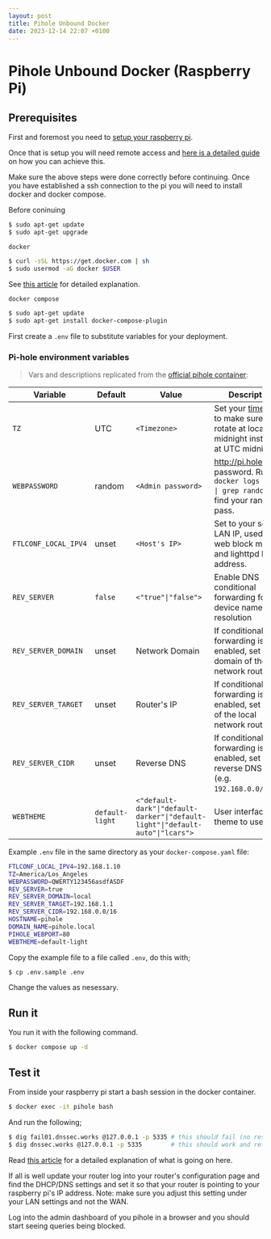 ```yaml
---
layout: post
title: Pihole Unbound Docker
date: 2023-12-14 22:07 +0100
---
```

# Pihole Unbound Docker (Raspberry Pi)

## Prerequisites

First and foremost you need to [setup your raspberry pi](https://projects.raspberrypi.org/en/projects/raspberry-pi-setting-up/2).

Once that is setup you will need remote access and [here is a detailed guide](https://www.raspberrypi.com/documentation/computers/remote-access.html)
on how you can achieve this.

Make sure the above steps were done correctly before continuing. Once you have
established a ssh connection to the pi you will need to install docker and docker
compose.

Before coninuing

```bash
$ sudo apt-get update
$ sudo apt-get upgrade
```

`docker`

```bash
$ curl -sSL https://get.docker.com | sh
$ sudo usermod -aG docker $USER
```

See [this article](https://raspberrytips.com/docker-on-raspberry-pi/) for detailed
explanation.

`docker compose`

```bash
$ sudo apt-get update
$ sudo apt-get install docker-compose-plugin
```

First create a `.env` file to substitute variables for your deployment.

### Pi-hole environment variables

> Vars and descriptions replicated from the [official pihole container](https://github.com/pi-hole/docker-pi-hole/#environment-variables):

| Variable             | Default         | Value                                                                          | Description                                                                                                                                              |
| -------------------- | --------------- | ------------------------------------------------------------------------------ | -------------------------------------------------------------------------------------------------------------------------------------------------------- |
| `TZ`                 | UTC             | `<Timezone>`                                                                   | Set your [timezone](https://en.wikipedia.org/wiki/List_of_tz_database_time_zones) to make sure logs rotate at local midnight instead of at UTC midnight. |
| `WEBPASSWORD`        | random          | `<Admin password>`                                                             | http://pi.hole/admin password. Run `docker logs pihole \| grep random` to find your random pass.                                                         |
| `FTLCONF_LOCAL_IPV4` | unset           | `<Host's IP>`                                                                  | Set to your server's LAN IP, used by web block modes and lighttpd bind address.                                                                          |
| `REV_SERVER`         | `false`         | `<"true"\|"false">`                                                            | Enable DNS conditional forwarding for device name resolution                                                                                             |
| `REV_SERVER_DOMAIN`  | unset           | Network Domain                                                                 | If conditional forwarding is enabled, set the domain of the local network router                                                                         |
| `REV_SERVER_TARGET`  | unset           | Router's IP                                                                    | If conditional forwarding is enabled, set the IP of the local network router                                                                             |
| `REV_SERVER_CIDR`    | unset           | Reverse DNS                                                                    | If conditional forwarding is enabled, set the reverse DNS zone (e.g. `192.168.0.0/24`)                                                                   |
| `WEBTHEME`           | `default-light` | `<"default-dark"\|"default-darker"\|"default-light"\|"default-auto"\|"lcars">` | User interface theme to use.                                                                                                                             |

Example `.env` file in the same directory as your `docker-compose.yaml` file:

```bash
FTLCONF_LOCAL_IPV4=192.168.1.10
TZ=America/Los_Angeles
WEBPASSWORD=QWERTY123456asdfASDF
REV_SERVER=true
REV_SERVER_DOMAIN=local
REV_SERVER_TARGET=192.168.1.1
REV_SERVER_CIDR=192.168.0.0/16
HOSTNAME=pihole
DOMAIN_NAME=pihole.local
PIHOLE_WEBPORT=80
WEBTHEME=default-light
```

Copy the example file to a file called `.env`, do this with;

```bash
$ cp .env.sample .env
```

Change the values as nesessary.

## Run it

You run it with the following command.

```bash
$ docker compose up -d
```

## Test it

From inside your raspberry pi start a bash session in the docker container.

```bash
$ docker exec -it pihole bash
```

And run the following;

```bash
$ dig fail01.dnssec.works @127.0.0.1 -p 5335 # this should fail (no response)
$ dig dnssec.works @127.0.0.1 -p 5335        # this should work and return an IP address
```

Read [this article](https://docs.pi-hole.net/guides/dns/unbound/) for a detailed
explanation of what is going on here.

If all is well update your router log into your router's configuration page and
find the DHCP/DNS settings and set it so that your router is pointing to your
raspberry pi's IP address. Note: make sure you adjust this setting under your
LAN settings and not the WAN.

Log into the admin dashboard of you pihole in a browser and you should start
seeing queries being blocked.

